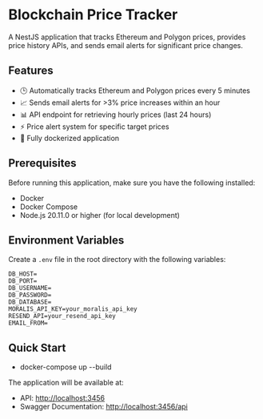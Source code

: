 # Blockchain Price Tracker

A NestJS application that tracks Ethereum and Polygon prices, provides price history APIs, and sends email alerts for significant price changes.

## Features

- 🕒 Automatically tracks Ethereum and Polygon prices every 5 minutes
- 📈 Sends email alerts for >3% price increases within an hour
- 📊 API endpoint for retrieving hourly prices (last 24 hours)
- ⚡ Price alert system for specific target prices
- 🐳 Fully dockerized application

## Prerequisites

Before running this application, make sure you have the following installed:
- Docker
- Docker Compose
- Node.js 20.11.0 or higher (for local development)

## Environment Variables

Create a `.env` file in the root directory with the following variables:

```env
DB_HOST=
DB_PORT=
DB_USERNAME=
DB_PASSWORD=
DB_DATABASE=
MORALIS_API_KEY=your_moralis_api_key
RESEND_API=your_resend_api_key
EMAIL_FROM=
```

## Quick Start

- docker-compose up --build

The application will be available at:

- API: [http://localhost:3456](http://localhost:3456)
- Swagger Documentation: [http://localhost:3456/api](http://localhost:3456/api)